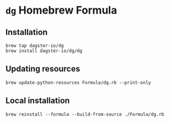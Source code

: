 # `dg` Homebrew Formula

## Installation

```
brew tap dagster-io/dg
brew install dagster-io/dg/dg
```

## Updating resources

```
brew update-python-resources Formula/dg.rb --print-only
```

## Local installation

```
brew reinstall --formula --build-from-source ./Formula/dg.rb
```
